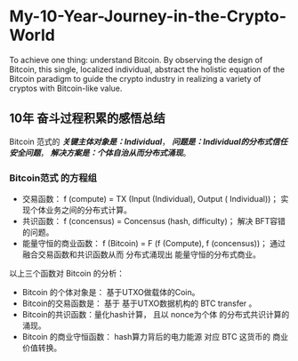# My-10-Year-Journey-in-the-Crypto-World
To achieve one thing: understand Bitcoin. By observing the design of Bitcoin, this single, localized individual, abstract the holistic equation of the Bitcoin paradigm to guide the crypto industry in realizing a variety of cryptos with Bitcoin-like value.

## 10年 奋斗过程积累的感悟总结
Bitcoin 范式的 ***关键主体对象是：Individual***， ***问题是：Individual的分布式信任安全问题***， ***解决方案是：个体自治从而分布式涌现***。


### Bitcoin范式 的方程组
-  交易函数： f (compute) = TX (Input (Individual), Output ( Individual))；  实现个体业务之间的分布式计算。
-  共识函数： f (concensus) = Concensus (hash, difficulty)； 解决 BFT容错的问题。
-  能量守恒的商业函数： f (Bitcoin) = F (f (Compute), f (concensus))；  通过融合交易函数和共识函数从而 分布式涌现出 能量守恒的分布式商业。

以上三个函数对 Bitcoin 的分析：
- Bitcoin 的个体对象是： 基于UTXO做载体的Coin。 
- Bitcoin的交易函数是： 基于 基于UTXO数据机构的 BTC transfer 。
- Bitcoin的共识函数：量化hash计算， 且以 nonce为个体 的分布式共识计算的 涌现。
- Bitcoin 的商业守恒函数： hash算力背后的电力能源 对应 BTC 这货币的 商业价值转换。
